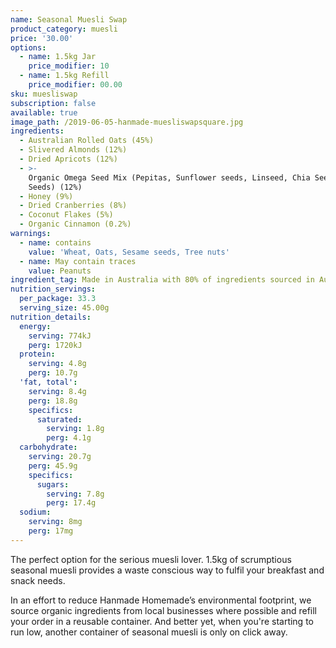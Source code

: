 ```yaml
---
name: Seasonal Muesli Swap
product_category: muesli
price: '30.00'
options:
  - name: 1.5kg Jar
    price_modifier: 10
  - name: 1.5kg Refill
    price_modifier: 00.00
sku: muesliswap
subscription: false
available: true
image_path: /2019-06-05-hanmade-muesliswapsquare.jpg
ingredients:
  - Australian Rolled Oats (45%)
  - Slivered Almonds (12%)
  - Dried Apricots (12%)
  - >-
    Organic Omega Seed Mix (Pepitas, Sunflower seeds, Linseed, Chia Seed, Sesame
    Seeds) (12%)
  - Honey (9%)
  - Dried Cranberries (8%)
  - Coconut Flakes (5%)
  - Organic Cinnamon (0.2%)
warnings:
  - name: contains
    value: 'Wheat, Oats, Sesame seeds, Tree nuts'
  - name: May contain traces
    value: Peanuts
ingredient_tag: Made in Australia with 80% of ingredients sourced in Australia
nutrition_servings:
  per_package: 33.3
  serving_size: 45.00g
nutrition_details:
  energy:
    serving: 774kJ
    perg: 1720kJ
  protein:
    serving: 4.8g
    perg: 10.7g
  'fat, total':
    serving: 8.4g
    perg: 18.8g
    specifics:
      saturated:
        serving: 1.8g
        perg: 4.1g
  carbohydrate:
    serving: 20.7g
    perg: 45.9g
    specifics:
      sugars:
        serving: 7.8g
        perg: 17.4g
  sodium:
    serving: 8mg
    perg: 17mg
---
```


The perfect option for the serious muesli lover. 1.5kg of scrumptious seasonal muesli provides a waste conscious way to fulfil your breakfast and snack needs.

In an effort to reduce Hanmade Homemade’s environmental footprint, we source organic ingredients from local businesses where possible and refill your order in a reusable container. And better yet, when you're starting to run low, another container of seasonal muesli is only on click away.